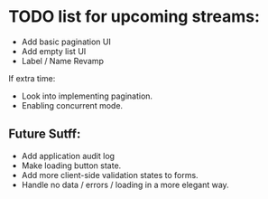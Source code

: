 # TODO list for upcoming streams:

- Add basic pagination UI
- Add empty list UI
- Label / Name Revamp

If extra time:

- Look into implementing pagination.
- Enabling concurrent mode.

## Future Sutff:

- Add application audit log
- Make loading button state.
- Add more client-side validation states to forms.
- Handle no data / errors / loading in a more elegant way.
